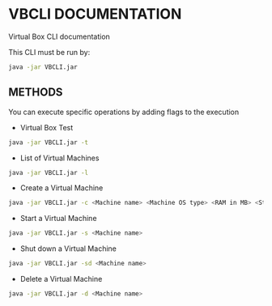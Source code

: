 # VBCLI DOCUMENTATION
Virtual Box CLI documentation

This CLI must be run by:

```sh
java -jar VBCLI.jar
```

## METHODS

You can execute specific operations by adding flags to the execution

- Virtual Box Test

```sh
java -jar VBCLI.jar -t
```

- List of Virtual Machines

```sh
java -jar VBCLI.jar -l
```

- Create a Virtual Machine

```sh
java -jar VBCLI.jar -c <Machine name> <Machine OS type> <RAM in MB> <Storage in GB> <ISO file path>
```

- Start a Virtual Machine

```sh
java -jar VBCLI.jar -s <Machine name>
```

- Shut down a Virtual Machine

```sh
java -jar VBCLI.jar -sd <Machine name>
```

- Delete a Virtual Machine

```sh
java -jar VBCLI.jar -d <Machine name>
```